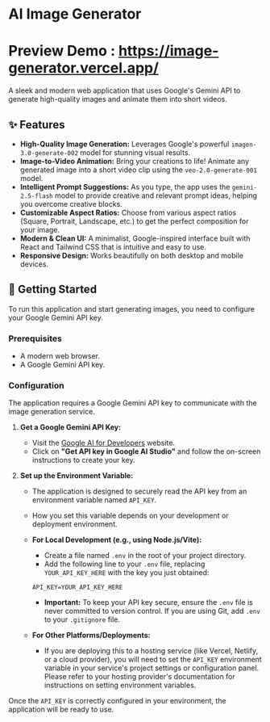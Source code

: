 # AI Image Generator

# Preview Demo : https://image-generator.vercel.app/

A sleek and modern web application that uses Google's Gemini API to generate high-quality images and animate them into short videos.

## ✨ Features

-   **High-Quality Image Generation:** Leverages Google's powerful `imagen-3.0-generate-002` model for stunning visual results.
-   **Image-to-Video Animation:** Bring your creations to life! Animate any generated image into a short video clip using the `veo-2.0-generate-001` model.
-   **Intelligent Prompt Suggestions:** As you type, the app uses the `gemini-2.5-flash` model to provide creative and relevant prompt ideas, helping you overcome creative blocks.
-   **Customizable Aspect Ratios:** Choose from various aspect ratios (Square, Portrait, Landscape, etc.) to get the perfect composition for your image.
-   **Modern & Clean UI:** A minimalist, Google-inspired interface built with React and Tailwind CSS that is intuitive and easy to use.
-   **Responsive Design:** Works beautifully on both desktop and mobile devices.

## 🚀 Getting Started

To run this application and start generating images, you need to configure your Google Gemini API key.

### Prerequisites

-   A modern web browser.
-   A Google Gemini API key.

### Configuration

The application requires a Google Gemini API key to communicate with the image generation service.

1.  **Get a Google Gemini API Key:**
    -   Visit the [Google AI for Developers](https://ai.google.dev/) website.
    -   Click on **"Get API key in Google AI Studio"** and follow the on-screen instructions to create your key.

2.  **Set up the Environment Variable:**
    -   The application is designed to securely read the API key from an environment variable named `API_KEY`.
    -   How you set this variable depends on your development or deployment environment.

    -   **For Local Development (e.g., using Node.js/Vite):**
        -   Create a file named `.env` in the root of your project directory.
        -   Add the following line to your `.env` file, replacing `YOUR_API_KEY_HERE` with the key you just obtained:

        ```env
        API_KEY=YOUR_API_KEY_HERE
        ```
        -   **Important:** To keep your API key secure, ensure the `.env` file is never committed to version control. If you are using Git, add `.env` to your `.gitignore` file.

    -   **For Other Platforms/Deployments:**
        -   If you are deploying this to a hosting service (like Vercel, Netlify, or a cloud provider), you will need to set the `API_KEY` environment variable in your service's project settings or configuration panel. Please refer to your hosting provider's documentation for instructions on setting environment variables.

Once the `API_KEY` is correctly configured in your environment, the application will be ready to use.
